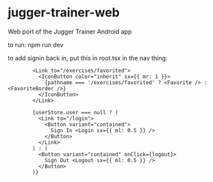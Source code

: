 # jugger-trainer-web

Web port of the Jugger Trainer Android app

to run:
npm run dev

to add signin back in, put this in root.tsx in the nav thing:

            <Link to="/exercises/favorited">
              <IconButton color="inherit" sx={{ mr: 1 }}>
                {pathname === '/exercises/favorited' ? <Favorite /> : <FavoriteBorder />}
              </IconButton>
            </Link>

            {userStore.user === null ? (
              <Link to="/login">
                <Button variant="contained">
                  Sign In <Login sx={{ ml: 0.5 }} />
                </Button>
              </Link>
            ) : (
              <Button variant="contained" onClick={logout}>
                Sign Out <Logout sx={{ ml: 0.5 }} />
              </Button>
            )}
